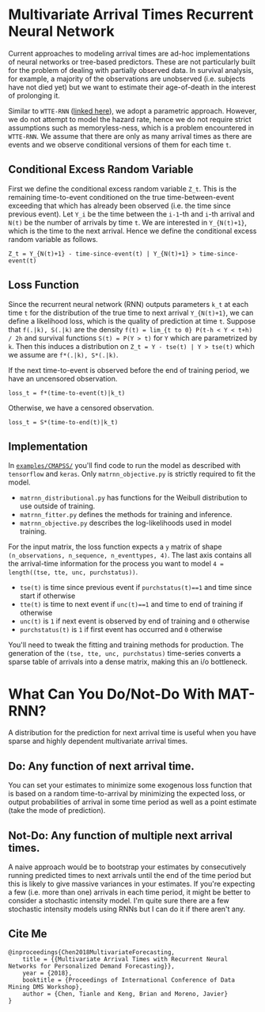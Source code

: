 # Multivariate Arrival Times Recurrent Neural Network

Current approaches to modeling arrival times 
	are ad-hoc implementations
	of neural networks or tree-based predictors.
These are not particularly built for the problem
	of dealing with partially observed data.
In survival analysis, for example,
	a majority of the observations are unobserved
	(i.e. subjects have not died yet)
	but we want to estimate their age-of-death
	in the interest of prolonging it.

Similar to `WTTE-RNN`
	([linked here](https://github.com/ragulpr/wtte-rnn/)),
	we adopt a parametric approach.
However, we do not attempt to model the hazard rate,
	hence we do not require strict assumptions 
	such as memoryless-ness,
	which is a problem encountered in `WTTE-RNN`.
We assume that there are only as many arrival times as there are events
	and we observe conditional versions of them
	for each time `t`.


## Conditional Excess Random Variable

First we define the conditional excess random variable `Z_t`.
This is the remaining time-to-event
	conditioned on the true time-between-event
	exceeding that which has already been observed
	(i.e. the time since previous event).
Let `Y_i` be the time between the `i-1`-th and `i`-th arrival
	and `N(t)` be the number of arrivals by time `t`.
We are interested in `Y_{N(t)+1}`,
	which is the time to the next arrival.
Hence we define the conditional excess random variable as follows.


`Z_t = Y_{N(t)+1} - time-since-event(t) | Y_{N(t)+1} > time-since-event(t)`



## Loss Function

Since the recurrent neural network (RNN) 
	outputs parameters `k_t` at each time `t`
	for the distribution of the true time to next arrival `Y_{N(t)+1}`,
	we can define a likelihood loss,
	which is the quality of prediction at time `t`.
Suppose that `f(.|k), S(.|k)`
	are the density `f(t) = lim_{t to 0} P(t-h < Y < t+h) / 2h` 
	and survival functions `S(t) = P(Y > t)`
	for `Y` which are parametrized by `k`.
Then this induces a distribution on `Z_t = Y - tse(t) | Y > tse(t)`
	which we assume are `f*(.|k), S*(.|k)`.


If the next time-to-event is observed before the end of training period,
	we have an uncensored observation.


`loss_t = f*(time-to-event(t)|k_t)`


Otherwise, we have a censored observation.


`loss_t = S*(time-to-end(t)|k_t)`


## Implementation

In 
	[`examples/CMAPSS/`](https://github.com/tianle91/matrnn/tree/master/examples/CMAPSS/)
	you'll find code to run the model as described
	with `tensorflow` and `keras`.
Only `matrnn_objective.py` is strictly required to fit the model.

- `matrnn_distributional.py` has functions for the Weibull distribution to use outside of training.
- `matrnn_fitter.py` defines the methods for training and inference.
- `matrnn_objective.py` describes the log-likelihoods used in model training. 

For the input matrix, the loss function expects a `y` matrix of shape
	`(n_observations, n_sequence, n_eventtypes, 4)`.
The last axis contains all the arrival-time information for the process 
	you want to model
	`4 = length((tse, tte, unc, purchstatus))`.

- `tse(t)` is time since previous event if `purchstatus(t)==1` and time since start if otherwise
- `tte(t)` is time to next event if `unc(t)==1` and time to end of training if otherwise
- `unc(t)` is `1` if next event is observed by end of training and `0` otherwise
- `purchstatus(t)` is `1` if first event has occurred and `0` otherwise

You'll need to tweak the fitting and training methods for production.
The generation of the `(tse, tte, unc, purchstatus)` time-series
	converts a sparse table of arrivals into a dense matrix,
	making this an i/o bottleneck.


# What Can You Do/Not-Do With MAT-RNN?

A distribution for the prediction for next arrival time is useful
	when you have sparse and highly dependent multivariate arrival times.


## Do: Any function of next arrival time.

You can set your estimates to minimize some exogenous loss function
	that is based on a random time-to-arrival
	by minimizing the expected loss,
	or output probabilities of arrival in some time period
	as well as a point estimate (take the mode of prediction).


## Not-Do: Any function of multiple next arrival times.

A naive approach would be to bootstrap your estimates
	by consecutively running predicted times to next arrivals
	until the end of the time period
	but this is likely to give massive variances in your estimates.
If you're expecting a few (i.e. more than one) arrivals
	in each time period,
	it might be better to consider a stochastic intensity model.
I'm quite sure there are a few stochastic intensity models
	using RNNs but I can do it if there aren't any.


## Cite Me
```
@inproceedings{Chen2018MultivariateForecasting,
    title = {{Multivariate Arrival Times with Recurrent Neural Networks for Personalized Demand Forecasting}},
    year = {2018},
    booktitle = {Proceedings of International Conference of Data Mining DMS Workshop},
    author = {Chen, Tianle and Keng, Brian and Moreno, Javier}
}
```
